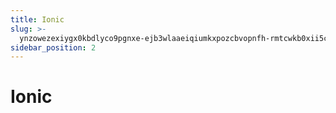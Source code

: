 ```yaml
---
title: Ionic
slug: >-
  ynzowezexiygx0kbdlyco9pgnxe-ejb3wlaaeiqiumkxpozcbvopnfh-rmtcwkb0xii5cikhyt9cin4tnyf-tpzqwi8tfie2rvks1bncpik5nre-tpzqwi
sidebar_position: 2
---
```



# Ionic

